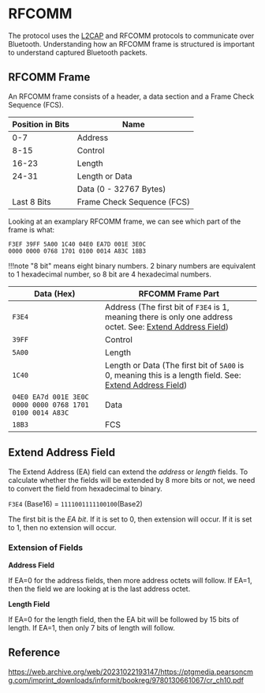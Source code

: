 # RFCOMM

The protocol uses the [L2CAP](L2CAP.md) and RFCOMM protocols to communicate over Bluetooth. Understanding how an
RFCOMM frame is structured is important to understand captured Bluetooth packets.

## RFCOMM Frame

An RFCOMM frame consists of a header, a data section and a Frame Check Sequence (FCS).

| Position in Bits | Name                       |
| ---------------- | -------------------------- |
| 0-7              | Address                    |
| 8-15             | Control                    |
| 16-23            | Length                     |
| 24-31            | Length or Data             |
|                  | Data (0 - 32767 Bytes)     |
| Last 8 Bits      | Frame Check Sequence (FCS) |

Looking at an examplary RFCOMM frame, we can see which part of the frame is what:

```
F3EF 39FF 5A00 1C40 04E0 EA7D 001E 3E0C
0000 0000 0768 1701 0100 0014 A83C 18B3
```

!!!note
    "8 bit" means eight binary numbers. 2 binary numbers are equivalent to 1 hexadecimal number, so 8 bit are 4 hexadecimal numbers.

| Data (Hex)                                               | RFCOMM Frame Part                                                                                                     |
| -------------------------------------------------------- | --------------------------------------------------------------------------------------------------------------------- |
| `F3E4`                                                   | Address (The first bit of `F3E4` is 1, meaning there is only one address octet. See: [Extend Address Field](#ea-field))  |
| `39FF`                                                   | Control                                                                                                               |
| `5A00`                                                   | Length                                                                                                                |
| `1C40`                                                   | Length or Data (The first bit of `5A00` is 0, meaning this is a length field. See: [Extend Address Field](#ea-field)) |
| `04E0 EA7d 001E 3E0C 0000 0000 0768 1701 0100 0014 A83C` | Data                                                                                                                  |
| `18B3`                                                   | FCS                                                                                                                   |

## <a name="ea-field"></a>Extend Address Field

The Extend Address (EA) field can extend the *address* or *length* fields. To calculate whether the
fields will be extended by 8 more bits or not, we need to convert the field from hexadecimal to
binary.

`F3E4` (Base16) = `1111001111100100`(Base2)

The first bit is the *EA bit*. If it is set to 0, then extension will occur. If it is set to 1, then
no extension will occur.

### Extension of Fields

**Address Field**

If EA=0 for the address fields, then more address octets will follow. If EA=1, then the field we are
looking at is the last address octet.

**Length Field**

If EA=0 for the length field, then the EA bit will be followed by 15 bits of length. If EA=1, then
only 7 bits of length will follow.

## Reference
<https://web.archive.org/web/20231022193147/https://ptgmedia.pearsoncmg.com/imprint_downloads/informit/bookreg/9780130661067/cr_ch10.pdf>